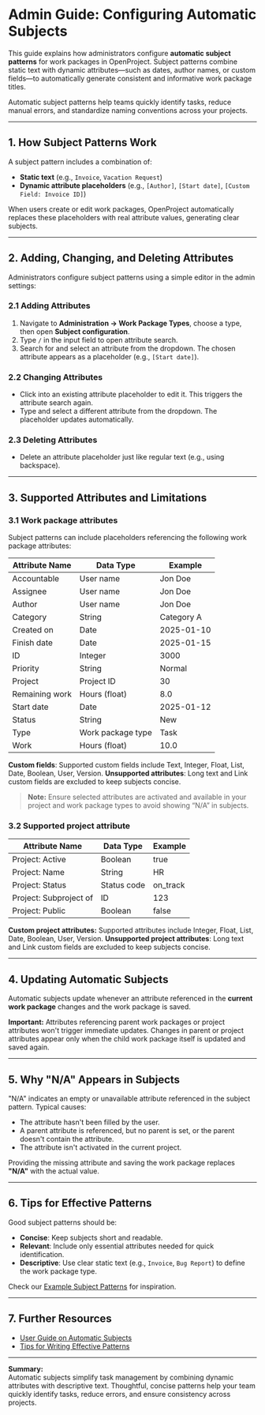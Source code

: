 # Admin Guide: Configuring Automatic Subjects

This guide explains how administrators configure **automatic subject patterns** for work packages in OpenProject. Subject patterns combine static text with dynamic attributes—such as dates, author names, or custom fields—to automatically generate consistent and informative work package titles.

Automatic subject patterns help teams quickly identify tasks, reduce manual errors, and standardize naming conventions across your projects.

---

## 1. How Subject Patterns Work

A subject pattern includes a combination of:

- **Static text** (e.g., `Invoice`, `Vacation Request`)
- **Dynamic attribute placeholders** (e.g., `[Author]`, `[Start date]`, `[Custom Field: Invoice ID]`)

When users create or edit work packages, OpenProject automatically replaces these placeholders with real attribute values, generating clear subjects.

---

## 2. Adding, Changing, and Deleting Attributes

Administrators configure subject patterns using a simple editor in the admin settings:

### 2.1 Adding Attributes

1. Navigate to **Administration → Work Package Types**, choose a type, then open **Subject configuration**.
2. Type `/` in the input field to open attribute search.
3. Search for and select an attribute from the dropdown. The chosen attribute appears as a placeholder (e.g., `[Start date]`).

### 2.2 Changing Attributes

- Click into an existing attribute placeholder to edit it. This triggers the attribute search again.
- Type and select a different attribute from the dropdown. The placeholder updates automatically.

### 2.3 Deleting Attributes

- Delete an attribute placeholder just like regular text (e.g., using backspace).

---

## 3. Supported Attributes and Limitations

### 3.1 Work package attributes

Subject patterns can include placeholders referencing the following work package attributes:

| Attribute Name | Data Type         | Example    |
| -------------- | ----------------- | ---------- |
| Accountable    | User name         | Jon Doe    |
| Assignee       | User name         | Jon Doe    |
| Author         | User name         | Jon Doe    |
| Category       | String            | Category A |
| Created on     | Date              | 2025-01-10 |
| Finish date    | Date              | 2025-01-15 |
| ID             | Integer           | 3000       |
| Priority       | String            | Normal     |
| Project        | Project ID        | 30         |
| Remaining work | Hours (float)     | 8.0        |
| Start date     | Date              | 2025-01-12 |
| Status         | String            | New        |
| Type           | Work package type | Task       |
| Work           | Hours (float)     | 10.0       |

**Custom fields**: Supported custom fields include Text, Integer, Float, List, Date, Boolean, User, Version.
**Unsupported attributes**: Long text and Link custom fields are excluded to keep subjects concise.

> **Note:** Ensure selected attributes are activated and available in your project and work package types to avoid showing “N/A” in subjects.


### 3.2 Supported project attribute

| Attribute Name         | Data Type   | Example  |
| ---------------------- | ----------- | -------- |
| Project: Active        | Boolean     | true     |
| Project: Name          | String      | HR       |
| Project: Status        | Status code | on_track |
| Project: Subproject of | ID          | 123      |
| Project: Public        | Boolean     | false    |

**Custom project attributes:** Supported attributes include Integer, Float, List, Date, Boolean, User, Version.
**Unsupported project attributes**: Long text and Link custom fields are excluded to keep subjects concise.


---

## 4. Updating Automatic Subjects

Automatic subjects update whenever an attribute referenced in the **current work package** changes and the work package is saved.

**Important:** Attributes referencing parent work packages or project attributes won't trigger immediate updates. Changes in parent or project attributes appear only when the child work package itself is updated and saved again.

---

## 5. Why "N/A" Appears in Subjects

"N/A" indicates an empty or unavailable attribute referenced in the subject pattern. Typical causes:

- The attribute hasn't been filled by the user.
- A parent attribute is referenced, but no parent is set, or the parent doesn't contain the attribute.
- The attribute isn't activated in the current project.

Providing the missing attribute and saving the work package replaces **"N/A"** with the actual value.

---

## 6. Tips for Effective Patterns

Good subject patterns should be:

- **Concise**: Keep subjects short and readable.
- **Relevant**: Include only essential attributes needed for quick identification.
- **Descriptive**: Use clear static text (e.g., `Invoice`, `Bug Report`) to define the work package type.

Check our [Example Subject Patterns](#) for inspiration.

---

## 7. Further Resources

- [User Guide on Automatic Subjects](#)
- [Tips for Writing Effective Patterns](#)

---

**Summary:**  
Automatic subjects simplify task management by combining dynamic attributes with descriptive text. Thoughtful, concise patterns help your team quickly identify tasks, reduce errors, and ensure consistency across projects.
